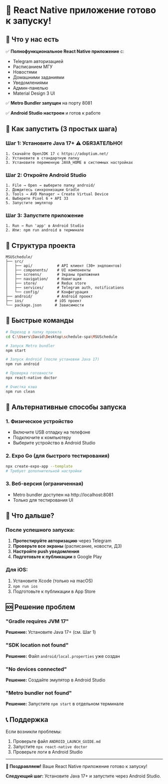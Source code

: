 # 🎉 React Native приложение готово к запуску!

## 📱 Что у нас есть

✅ **Полнофункциональное React Native приложение** с:
- Telegram авторизацией
- Расписанием МГУ
- Новостями
- Домашними заданиями
- Уведомлениями
- Админ-панелью
- Material Design 3 UI

✅ **Metro Bundler запущен** на порту 8081

✅ **Android Studio настроен** и готов к работе

## 🚀 Как запустить (3 простых шага)

### Шаг 1: Установите Java 17+ ⚠️ ОБЯЗАТЕЛЬНО!
```
1. Скачайте OpenJDK 17 с https://adoptium.net/
2. Установите в стандартную папку
3. Установите переменную JAVA_HOME в системных настройках
```

### Шаг 2: Откройте Android Studio
```
1. File → Open → выберите папку android/
2. Дождитесь синхронизации Gradle
3. Tools → AVD Manager → Create Virtual Device
4. Выберите Pixel 6 + API 33
5. Запустите эмулятор
```

### Шаг 3: Запустите приложение
```
1. Run → Run 'app' в Android Studio
2. Или: npm run android в терминале
```

## 📁 Структура проекта

```
MSUSchedule/
├── src/
│   ├── api/           # API клиент (30+ эндпоинтов)
│   ├── components/    # UI компоненты
│   ├── screens/       # Экраны приложения
│   ├── navigation/    # Навигация
│   ├── store/         # Redux store
│   ├── services/      # Telegram auth, notifications
│   └── config/        # Конфигурация
├── android/           # Android проект
├── ios/              # iOS проект
└── package.json      # Зависимости
```

## 🔧 Быстрые команды

```bash
# Переход в папку проекта
cd C:\Users\David\Desktop\schedule-spa\MSUSchedule

# Запуск Metro bundler
npm start

# Запуск Android (после установки Java 17)
npm run android

# Проверка готовности
npx react-native doctor

# Очистка кэша
npm run clean
```

## 📱 Альтернативные способы запуска

### 1. Физическое устройство
- Включите USB отладку на телефоне
- Подключите к компьютеру
- Выберите устройство в Android Studio

### 2. Expo Go (для быстрого тестирования)
```bash
npx create-expo-app --template
# Требует дополнительной настройки
```

### 3. Веб-версия (ограниченная)
- Metro bundler доступен на http://localhost:8081
- Только для тестирования UI

## 🎯 Что дальше?

### После успешного запуска:
1. **Протестируйте авторизацию** через Telegram
2. **Проверьте все экраны** (расписание, новости, ДЗ)
3. **Настройте push уведомления**
4. **Подготовьте к публикации** в Google Play

### Для iOS:
1. Установите Xcode (только на macOS)
2. `npm run ios`
3. Подготовьте к публикации в App Store

## 🆘 Решение проблем

### "Gradle requires JVM 17"
**Решение:** Установите Java 17+ (см. Шаг 1)

### "SDK location not found"
**Решение:** Файл `android/local.properties` уже создан

### "No devices connected"
**Решение:** Создайте эмулятор в Android Studio

### "Metro bundler not found"
**Решение:** Запустите `npm start` в отдельном терминале

## 📞 Поддержка

Если возникли проблемы:
1. Проверьте файл `ANDROID_LAUNCH_GUIDE.md`
2. Запустите `npx react-native doctor`
3. Проверьте логи в Android Studio

---

**🎉 Поздравляем!** Ваше React Native приложение готово к запуску!

**Следующий шаг:** Установите Java 17+ и запустите через Android Studio.

